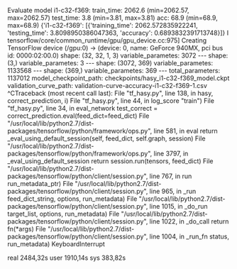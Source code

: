 Evaluate model
i1-c32-f369:
    train_time:    2062.6 (min=2062.57, max=2062.57)
    test_time:    3.8 (min=3.81, max=3.81)
    acc:        68.9 (min=68.9, max=68.9)
{'i1-c32-f369': [{'training_time': 2062.572835922241, 'testing_time': 3.8098950386047363, 'accuracy': 0.6893832391713748}]}
I tensorflow/core/common_runtime/gpu/gpu_device.cc:975] Creating TensorFlow device (/gpu:0) -> (device: 0, name: GeForce 940MX, pci bus id: 0000:02:00.0)
    shape: (32, 32, 1, 3)
    variable_parametes: 3072
    ---
    shape: (3,)
    variable_parametes: 3
    ---
    shape: (3072, 369)
    variable_parametes: 1133568
    ---
    shape: (369,)
    variable_parametes: 369
    ---
total_parameters: 1137012
model_checkpoint_path: checkpoints/hasy_i1-c32-f369_model.ckpt
validation_curve_path: validation-curve-accuracy-i1-c32-f369-1.csv
^CTraceback (most recent call last):
  File "tf_hasy.py", line 138, in <module>
    hasy, correct_prediction, i)
  File "tf_hasy.py", line 44, in log_score
    "train")
  File "tf_hasy.py", line 34, in eval_network
    test_correct = correct_prediction.eval(feed_dict=feed_dict)
  File "/usr/local/lib/python2.7/dist-packages/tensorflow/python/framework/ops.py", line 581, in eval
    return _eval_using_default_session(self, feed_dict, self.graph, session)
  File "/usr/local/lib/python2.7/dist-packages/tensorflow/python/framework/ops.py", line 3797, in _eval_using_default_session
    return session.run(tensors, feed_dict)
  File "/usr/local/lib/python2.7/dist-packages/tensorflow/python/client/session.py", line 767, in run
    run_metadata_ptr)
  File "/usr/local/lib/python2.7/dist-packages/tensorflow/python/client/session.py", line 965, in _run
    feed_dict_string, options, run_metadata)
  File "/usr/local/lib/python2.7/dist-packages/tensorflow/python/client/session.py", line 1015, in _do_run
    target_list, options, run_metadata)
  File "/usr/local/lib/python2.7/dist-packages/tensorflow/python/client/session.py", line 1022, in _do_call
    return fn(*args)
  File "/usr/local/lib/python2.7/dist-packages/tensorflow/python/client/session.py", line 1004, in _run_fn
    status, run_metadata)
KeyboardInterrupt

real    2484,32s
user    1910,14s
sys    383,82s
